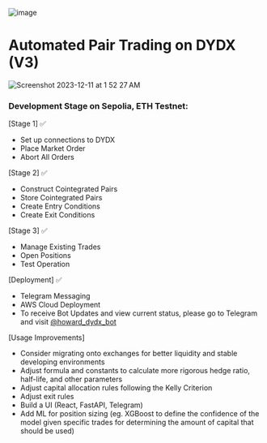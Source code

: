 ![image](https://github.com/HowardLiYH/dydx-trading-bot/assets/60827239/ab62edcf-6fd5-47c2-9582-c21819639e81)


# Automated Pair Trading on DYDX (V3)

![Screenshot 2023-12-11 at 1 52 27 AM](https://github.com/HowardLiYH/dydx-trading-bot/assets/60827239/22a1623b-2d25-4a80-a7a0-e57845573f79)

### Development Stage on Sepolia, ETH Testnet:

[Stage 1] ✅
- Set up connections to DYDX
- Place Market Order
- Abort All Orders

[Stage 2]  ✅
- Construct Cointegrated Pairs
- Store Cointegrated Pairs
- Create Entry Conditions
- Create Exit Conditions

[Stage 3]  ✅
- Manage Existing Trades
- Open Positions
- Test Operation

[Deployment] ✅
- Telegram Messaging 
- AWS Cloud Deployment
- To receive Bot Updates and view current status, please go to Telegram and visit [@howard_dydx_bot](https://t.me/howard_dydx_bot)

[Usage Improvements] 
- Consider migrating onto exchanges for better liquidity and stable developing environments
- Adjust formula and constants to calculate more rigorous hedge ratio, half-life, and other parameters
- Adjust capital allocation rules following the Kelly Criterion
- Adjust exit rules
- Build a UI (React, FastAPI, Telegram)
- Add ML for position sizing (eg. XGBoost to define the confidence of the model given specific trades for determining the amount of capital that should be used)





